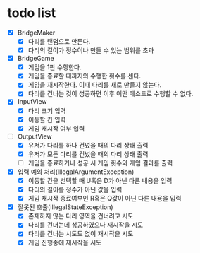 # todo list

- [x] BridgeMaker
  - [x] 다리를 랜덤으로 만든다.
  - [x] 다리의 길이가 정수이나 만들 수 있는 범위를 초과
- [x] BridgeGame
  - [x] 게임을 1판 수행한다.
  - [x] 게임을 종료할 때까지의 수행한 횟수를 센다.
  - [x] 게임을 재시작한다. 이때 다리를 새로 만들지 않는다.
  - [x] 다리를 건너는 것이 성공하면 이후 어떤 메소드로 수행할 수 없다.
- [x] InputView
  - [x] 다리 크기 입력
  - [x] 이동할 칸 입력
  - [x] 게임 재시작 여부 입력
- [ ] OutputView
  - [x] 유저가 다리를 하나 건넜을 때의 다리 상태 출력
  - [x] 유저가 모든 다리를 건넜을 때의 다리 상태 출력
  - [ ] 게임을 종료하거나 성공 시 게임 횟수와 게임 결과를 출력
- [x] 입력 예외 처리(IllegalArgumentException)
  - [x] 이동할 칸을 선택할 때 U혹은 D가 아닌 다른 내용을 입력
  - [x] 다리의 길이를 정수가 아닌 값을 입력
  - [x] 게임 재시작 종료여부인 R혹은 Q값이 아닌 다른 내용을 입력
- [x] 잘못된 호출(IllegalStateException)
  - [x] 존재하지 않는 다리 영역을 건너려고 시도
  - [x] 다리를 건너는데 성공하였으나 재시작을 시도
  - [x] 다리를 건너는 시도도 없이 재시작을 시도
  - [x] 게임 진행중에 재시작을 시도
